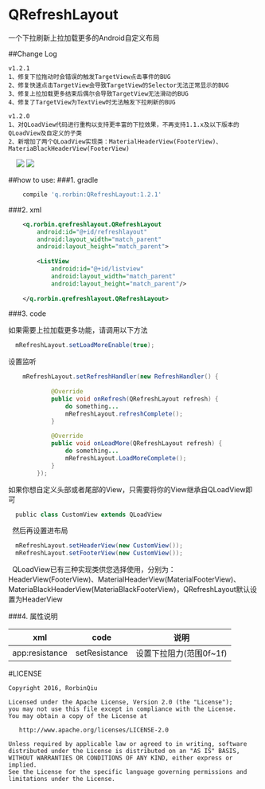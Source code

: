 # QRefreshLayout
一个下拉刷新上拉加载更多的Android自定义布局

##Change Log
 ```
v1.2.1
1、修复下拉拖动时会错误的触发TargetView点击事件的BUG
2、修复快速点击TargetView会导致TargetView的Selector无法正常显示的BUG
3、修复上拉加载更多结束后偶尔会导致TargetView无法滑动的BUG
4、修复了TargetView为TextView时无法触发下拉刷新的BUG

v1.2.0
1、对QLoadView代码进行重构以支持更丰富的下拉效果，不再支持1.1.x及以下版本的QLoadView及自定义的子类
2、新增加了两个QLoadView实现类：MaterialHeaderView(FooterView)、MateriaBlackHeaderView(FooterView)
```
    
![](https://github.com/qstumn/QRefreshLayout/blob/master/demo.gif?raw=true)       ![](https://github.com/qstumn/QRefreshLayout/blob/master/demo2.gif?raw=true)


##how to use:
###1. gradle
```groovy
    compile 'q.rorbin:QRefreshLayout:1.2.1'  
```
###2. xml
```xml
    <q.rorbin.qrefreshlayout.QRefreshLayout
        android:id="@+id/refreshlayout"
        android:layout_width="match_parent"
        android:layout_height="match_parent">
        
        <ListView 
            android:id="@+id/listview"
            android:layout_width="match_parent"
            android:layout_height="match_parent"/>
            
    </q.rorbin.qrefreshlayout.QRefreshLayout>
```

###3. code
  
   如果需要上拉加载更多功能，请调用以下方法
```java
  mRefreshLayout.setLoadMoreEnable(true);
```

   设置监听 
```java
    mRefreshLayout.setRefreshHandler(new RefreshHandler() {
    
            @Override
            public void onRefresh(QRefreshLayout refresh) {
                do something...
                mRefreshLayout.refreshComplete();
            }
            
            @Override
            public void onLoadMore(QRefreshLayout refresh) {
                do something...
                mRefreshLayout.LoadMoreComplete();
            }
        });
```
  如果你想自定义头部或者尾部的View，只需要将你的View继承自QLoadView即可
  
```java
  public class CustomView extends QLoadView
```
  
   然后再设置进布局
  
```java
  mRefreshLayout.setHeaderView(new CustomView());
  mRefreshLayout.setFooterView(new CustomView());
```
  
   QLoadView已有三种实现类供您选择使用，分别为：HeaderView(FooterView)、MaterialHeaderView(MaterialFooterView)、MateriaBlackHeaderView(MateriaBlackFooterView)，QRefreshLayout默认设置为HeaderView
 
###4. 属性说明
 
 xml | code | 说明
 --- | --- | ---
 app:resistance | setResistance | 设置下拉阻力(范围0f~1f)
 
 
#LICENSE
```
Copyright 2016, RorbinQiu

Licensed under the Apache License, Version 2.0 (the "License");
you may not use this file except in compliance with the License.
You may obtain a copy of the License at

   http://www.apache.org/licenses/LICENSE-2.0

Unless required by applicable law or agreed to in writing, software
distributed under the License is distributed on an "AS IS" BASIS,
WITHOUT WARRANTIES OR CONDITIONS OF ANY KIND, either express or implied.
See the License for the specific language governing permissions and
limitations under the License.
```
